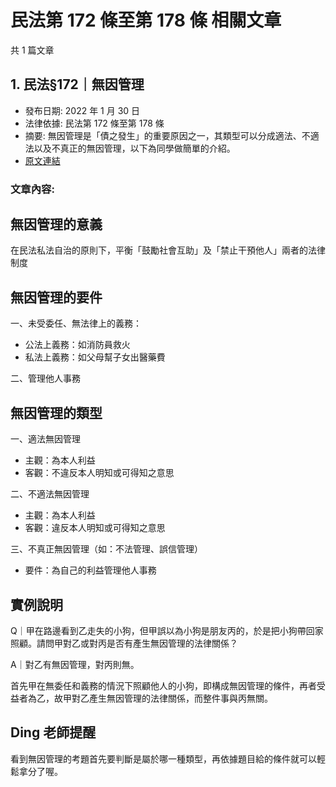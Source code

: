 # 民法第 172 條至第 178 條 相關文章

共 1 篇文章

## 1. 民法§172｜無因管理

- 發布日期: 2022 年 1 月 30 日
- 法律依據: 民法第 172 條至第 178 條
- 摘要: 無因管理是「債之發生」的重要原因之一，其類型可以分成適法、不適法以及不真正的無因管理，以下為同學做簡單的介紹。
- [原文連結](https://www.jasper-realestate.com/%e6%b0%91%e6%b3%95%c2%a7172%ef%bd%9c%e7%84%a1%e5%9b%a0%e7%ae%a1%e7%90%86/)

### 文章內容:

## 無因管理的意義

在民法私法自治的原則下，平衡「鼓勵社會互助」及「禁止干預他人」兩者的法律制度

## 無因管理的要件

一、未受委任、無法律上的義務：

- 公法上義務：如消防員救火
- 私法上義務：如父母幫子女出醫藥費

二、管理他人事務

## 無因管理的類型

一、適法無因管理

- 主觀：為本人利益
- 客觀：不違反本人明知或可得知之意思

二、不適法無因管理

- 主觀：為本人利益
- 客觀：違反本人明知或可得知之意思

三、不真正無因管理（如：不法管理、誤信管理）

- 要件：為自己的利益管理他人事務

## 實例說明

Q｜甲在路邊看到乙走失的小狗，但甲誤以為小狗是朋友丙的，於是把小狗帶回家照顧。請問甲對乙或對丙是否有產生無因管理的法律關係？

A｜對乙有無因管理，對丙則無。

首先甲在無委任和義務的情況下照顧他人的小狗，即構成無因管理的條件，再者受益者為乙，故甲對乙產生無因管理的法律關係，而整件事與丙無關。

## Ding 老師提醒

看到無因管理的考題首先要判斷是屬於哪一種類型，再依據題目給的條件就可以輕鬆拿分了喔。